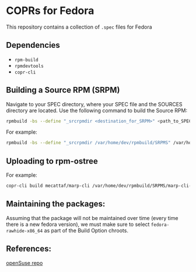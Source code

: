 
# COPRs for Fedora

This repository contains a collection of `.spec` files for Fedora

## Dependencies 
 - `rpm-build`
 - `rpmdevtools`
 - `copr-cli`

## Building a Source RPM (SRPM)

Navigate to your SPEC directory, where your SPEC file and the SOURCES directory are located. Use the following command to build the Source RPM:

```bash
rpmbuild -bs --define "_srcrpmdir <destination_for_SRPM>" <path_to_SPEC_file>
```

For example:

```bash
rpmbuild -bs --define "_srcrpmdir /var/home/dev/rpmbuild/SRPMS" /var/home/dev/rpmbuild/SPECS/marp-cli.spec
```

## Uploading to rpm-ostree
 For example:

```bash
copr-cli build mecattaf/marp-cli /var/home/dev/rpmbuild/SRPMS/marp-cli-3.4.0-1.fc38.src.rpm
```

## Maintaining the packages:
Assuming that the package will not be maintained over time (every time there is a new fedora version), we must make sure to select `fedora-rawhide-x86_64` as part of the Build Option chroots.

## References:
[openSuse repo](https://github.com/bmwiedemann/openSUSE/tree/master/packages)
